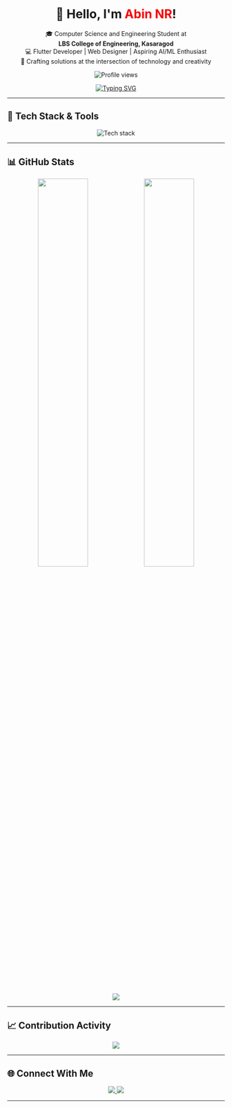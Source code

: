 <!-- Animated ReadMe for Abin NR -->
<h1 align="center">
  👋 Hello, I'm <span style="color:#F70000;">Abin NR</span>!
</h1>

<p align="center">
  🎓 Computer Science and Engineering Student at <br><strong>LBS College of Engineering, Kasaragod</strong> <br>
  💻 Flutter Developer | Web Designer | Aspiring AI/ML Enthusiast <br>
  🎨 Crafting solutions at the intersection of technology and creativity
</p>

<p align="center">
  <img src="https://komarev.com/ghpvc/?username=Abinnr&style=flat-square&color=blue" alt="Profile views" />
</p>

<p align="center">
  <a href="https://git.io/typing-svg">
    <img src="https://readme-typing-svg.herokuapp.com?font=Fira+Code&size=24&pause=1000&color=00F7FF&center=true&vCenter=true&width=500&lines=Hi+%F0%9F%91%8B+I'm+Abin+NR;Flutter+%F0%9F%93%8D+Web+Developer;Cyber+Security+Community+Lead;Tech+Enthusiast+%F0%9F%A7%BE;Open+Source+Contributor+%F0%9F%92%AA" alt="Typing SVG" />
  </a>
</p>

---

## 🚀 Tech Stack & Tools  
<p align="center">
  <img src="https://skillicons.dev/icons?i=flutter,java,python,cpp,html,css,js,dart,firebase,figma,git,github,mysql" alt="Tech stack" />
</p>

---

## 📊 GitHub Stats  
<p align="center">
  <img src="https://github-readme-stats.vercel.app/api?username=Abinnr&show_icons=true&theme=radical" width="48%" />
  <img src="https://github-readme-stats.vercel.app/api/top-langs/?username=Abinnr&layout=compact&theme=tokyonight" width="48%" />
</p>

<p align="center">
  <img src="https://github-readme-streak-stats.herokuapp.com/?user=Abinnr&theme=highcontrast" />
</p>

---

## 📈 Contribution Activity  
<p align="center">
  <a href="https://github.com/ashutosh00710/github-readme-activity-graph">
    <img src="https://github-readme-activity-graph.vercel.app/graph?username=Abinnr&theme=react-dark&area=true&hide_border=true" />
  </a>
</p>

---

## 🌐 Connect With Me  
<p align="center">
  <a href="https://www.linkedin.com/in/abin-nr/">
    <img src="https://img.shields.io/badge/LinkedIn-Abin%20NR-blue?style=for-the-badge&logo=linkedin" />
  </a>
  <a href="https://github.com/Abinnr">
    <img src="https://img.shields.io/badge/GitHub-Abinnr-black?style=for-the-badge&logo=github" />
  </a>
</p>

---

<!-- You can personalize this section even more by adding blog links, projects, achievements etc. -->
